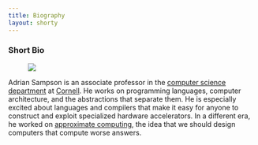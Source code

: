 ```yaml
---
title: Biography
layout: shorty
---
```

### Short Bio

<figure>
<img src="media/photo/mulholland.jpeg" style="max-width: 250px;">
</figure>

Adrian Sampson is an associate professor in the [computer science department][cs] at [Cornell][].
He works on programming languages, computer architecture, and the abstractions that separate them.
He is especially excited about languages and compilers that make it easy for anyone to construct and exploit specialized hardware accelerators.
In a different era, he worked on [approximate computing][approx], the idea that we should design computers that compute worse answers.

[cs]: https://www.cs.cornell.edu
[cornell]: https://www.cornell.edu
[approx]: research.html#approximate-computing
